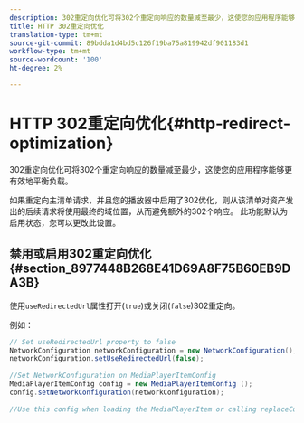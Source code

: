 ```yaml
---
description: 302重定向优化可将302个重定向响应的数量减至最少，这使您的应用程序能够更有效地平衡负载。
title: HTTP 302重定向优化
translation-type: tm+mt
source-git-commit: 89bdda1d4bd5c126f19ba75a819942df901183d1
workflow-type: tm+mt
source-wordcount: '100'
ht-degree: 2%

---
```



# HTTP 302重定向优化{#http-redirect-optimization}

302重定向优化可将302个重定向响应的数量减至最少，这使您的应用程序能够更有效地平衡负载。

如果重定向主清单请求，并且您的播放器中启用了302优化，则从该清单对资产发出的后续请求将使用最终的域位置，从而避免额外的302个响应。 此功能默认为启用状态，您可以更改此设置。

## 禁用或启用302重定向优化{#section_8977448B268E41D69A8F75B60EB9DA3B}

使用`useRedirectedUrl`属性打开(`true`)或关闭(`false`)302重定向。

<!--<a id="example_888749F70C8A43279D06A29BD68E7E4D"></a>-->

例如：

```java
// Set useRedirectedUrl property to false 
NetworkConfiguration networkConfiguration = new NetworkConfiguration(); 
networkConfiguration.setUseRedirectedUrl(false); 
 
//Set NetworkConfiguration on MediaPlayerItemConfig 
MediaPlayerItemConfig config = new MediaPlayerItemConfig (); 
config.setNetworkConfiguration(networkConfiguration); 
 
//Use this config when loading the MediaPlayerItem or calling replaceCurrentResource
```

